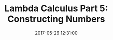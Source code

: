 ---
layout: post
title: "Lambda Calculus Part 5: Constructing Numbers"
date:   2017-05-26 12:31:00
categories: jekyll update
---